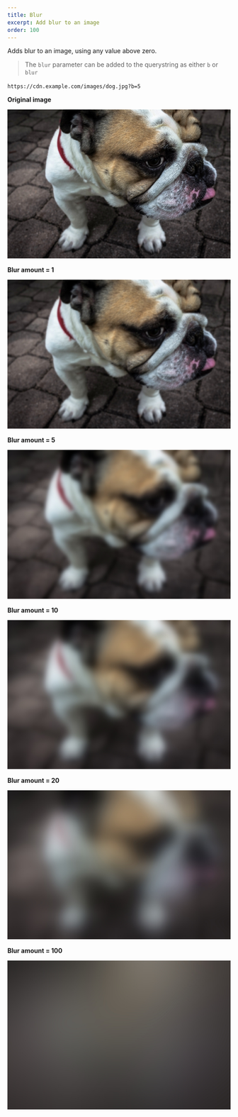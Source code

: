 ```yaml
---
title: Blur
excerpt: Add blur to an image
order: 100
---
```


Adds blur to an image, using any value above zero.

> The `blur` parameter can be added to the querystring as either `b` or `blur`

`https://cdn.example.com/images/dog.jpg?b=5`

**Original image**

![Original JPG](/assets/cdn/dog-w600.jpeg)

**Blur amount = 1**

![Blur 1](/assets/cdn/dog-w600-blur-1.jpeg "Image credit: Yamon Figurs (https://unsplash.com/@yamonf16)")

**Blur amount = 5**

![Blur 5](/assets/cdn/dog-w600-blur-5.jpeg "Image credit: Yamon Figurs (https://unsplash.com/@yamonf16)")

**Blur amount = 10**

![Blur 10](/assets/cdn/dog-w600-blur-10.jpeg "Image credit: Yamon Figurs (https://unsplash.com/@yamonf16)")

**Blur amount = 20**

![Blur 20](/assets/cdn/dog-w600-blur-20.jpeg "Image credit: Yamon Figurs (https://unsplash.com/@yamonf16)")

**Blur amount = 100**

![Blur 20](/assets/cdn/dog-w600-blur-100.jpeg "Image credit: Yamon Figurs (https://unsplash.com/@yamonf16)")
